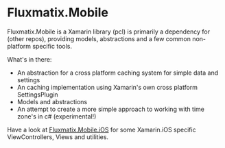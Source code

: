 # Fluxmatix.Mobile

Fluxmatix.Mobile is a Xamarin library (pcl) is primarily a dependency for (other repos), providing models, abstractions and a few common non-platform specific tools.

What's in there:

  * An abstraction for a cross platform caching system for simple data and settings
  * An caching implementation using Xamarin's own cross platform SettingsPlugin 
  * Models and abstractions
  * An attempt to create a more simple approach to working with time zone's in c# (experimental!)

  Have a look at [Fluxmatix.Mobile.iOS](https://github.com/Corstiaan84/Fluxmatix.Mobile.iOS) for some Xamarin.iOS specific ViewControllers, Views and utilities.